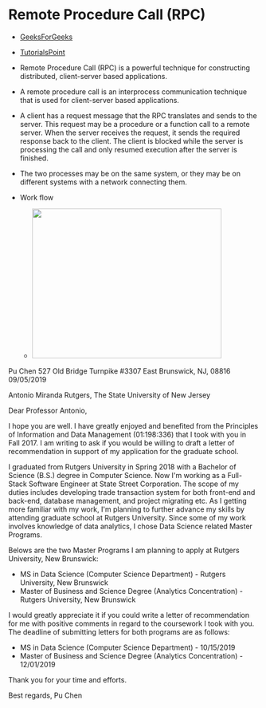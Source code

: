# Remote Procedure Call (RPC)
- [GeeksForGeeks](https://www.geeksforgeeks.org/operating-system-remote-procedure-call-rpc/)
- [TutorialsPoint](https://www.tutorialspoint.com/remote-procedure-call-rpc)

- Remote Procedure Call (RPC) is a powerful technique for constructing distributed, client-server based applications. 
- A remote procedure call is an interprocess communication technique that is used for client-server based applications. 
- A client has a request message that the RPC translates and sends to the server. This request may be a procedure or a function call to a remote server. When the server receives the request, it sends the required response back to the client. The client is blocked while the server is processing the call and only resumed execution after the server is finished.
- The two processes may be on the same system, or they may be on different systems with a network connecting them. 
- Work flow
  - <img src="https://cdncontribute.geeksforgeeks.org/wp-content/uploads/operating-system-remote-procedure-call-1.png" width="380" height="300">



Pu Chen
527 Old Bridge Turnpike #3307
East Brunswick, NJ, 08816
09/05/2019

Antonio Miranda
Rutgers, The State University of New Jersey

Dear Professor Antonio,

I hope you are well.
I have greatly enjoyed and benefited from the Principles of Information and Data Management (01:198:336) that I took with you in Fall 2017.
I am writing to ask if you would be willing to draft a letter of recommendation in support of my application for the graduate school. 

I graduated from Rutgers University in Spring 2018 with a Bachelor of Science (B.S.) degree in Computer Science.
Now I'm working as a Full-Stack Software Engineer at State Street Corporation.
The scope of my duties includes developing trade transaction system for both front-end and back-end, database management, and project migrating etc.
As I getting more familiar with my work, I'm planning to further advance my skills by attending graduate school at Rutgers University.
Since some of my work involves knowledge of data analytics, I chose Data Science related Master Programs. 

Belows are the two Master Programs I am planning to apply at Rutgers University, New Brunswick:
- MS in Data Science (Computer Science Department) - Rutgers University, New Brunswick
- Master of Business and Science Degree (Analytics Concentration) - Rutgers University, New Brunswick

I would greatly appreciate it if you could write a letter of recommendation for me with positive comments in regard to the coursework I took with you.
The deadline of submitting letters for both programs are as follows:
- MS in Data Science (Computer Science Department) - 10/15/2019
- Master of Business and Science Degree (Analytics Concentration) - 12/01/2019

Thank you for your time and efforts.

Best regards,
Pu Chen
